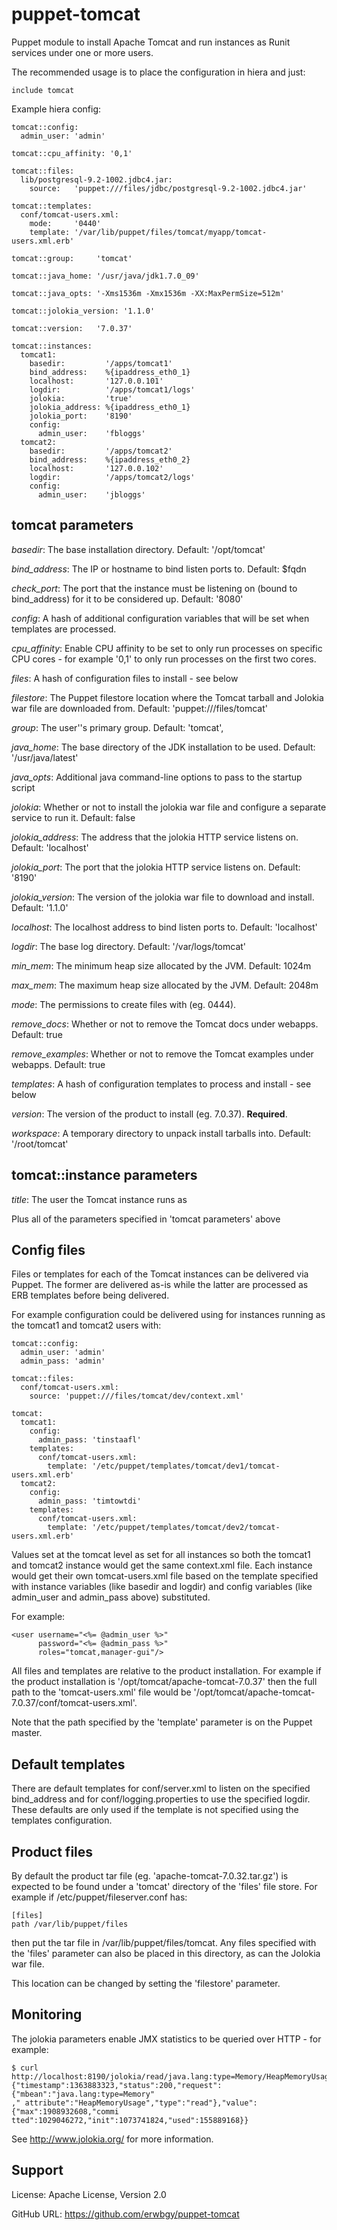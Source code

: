 # puppet-tomcat

Puppet module to install Apache Tomcat and run instances as Runit services
under one or more users.

The recommended usage is to place the configuration in hiera and just:

    include tomcat

Example hiera config:

    tomcat::config:
      admin_user: 'admin'
    
    tomcat::cpu_affinity: '0,1'
    
    tomcat::files:
      lib/postgresql-9.2-1002.jdbc4.jar:
        source:   'puppet:///files/jdbc/postgresql-9.2-1002.jdbc4.jar'
    
    tomcat::templates:
      conf/tomcat-users.xml:
        mode:     '0440'
        template: '/var/lib/puppet/files/tomcat/myapp/tomcat-users.xml.erb'
    
    tomcat::group:     'tomcat'
    
    tomcat::java_home: '/usr/java/jdk1.7.0_09'
    
    tomcat::java_opts: '-Xms1536m -Xmx1536m -XX:MaxPermSize=512m'

    tomcat::jolokia_version: '1.1.0'
    
    tomcat::version:   '7.0.37'
    
    tomcat::instances:
      tomcat1:
        basedir:         '/apps/tomcat1'
        bind_address:    %{ipaddress_eth0_1}
        localhost:       '127.0.0.101'
        logdir:          '/apps/tomcat1/logs'
        jolokia:         'true'
        jolokia_address: %{ipaddress_eth0_1}
        jolokia_port:    '8190'
        config:
          admin_user:    'fbloggs'
      tomcat2:
        basedir:         '/apps/tomcat2'
        bind_address:    %{ipaddress_eth0_2}
        localhost:       '127.0.0.102'
        logdir:          '/apps/tomcat2/logs'
        config:
          admin_user:    'jbloggs'

## tomcat parameters

*basedir*: The base installation directory. Default: '/opt/tomcat'

*bind_address*: The IP or hostname to bind listen ports to. Default: $fqdn

*check_port*: The port that the instance must be listening on (bound to
bind_address) for it to be considered up. Default: '8080'

*config*: A hash of additional configuration variables that will be set when
templates are processed.

*cpu_affinity*: Enable CPU affinity to be set to only run processes on specific
CPU cores - for example '0,1' to only run processes on the first two cores.

*files*: A hash of configuration files to install - see below

*filestore*: The Puppet filestore location where the Tomcat tarball and Jolokia
war file are downloaded from. Default: 'puppet:///files/tomcat'

*group*: The user''s primary group. Default: 'tomcat',

*java_home*: The base directory of the JDK installation to be used. Default:
'/usr/java/latest'

*java_opts*: Additional java command-line options to pass to the startup script

*jolokia*: Whether or not to install the jolokia war file and configure a
separate service to run it. Default: false

*jolokia_address*: The address that the jolokia HTTP service listens on.
Default: 'localhost'

*jolokia_port*: The port that the jolokia HTTP service listens on. Default:
'8190'

*jolokia_version*: The version of the jolokia war file to download and install.
Default: '1.1.0'

*localhost*: The localhost address to bind listen ports to. Default: 'localhost'

*logdir*: The base log directory. Default: '/var/logs/tomcat'

*min_mem*: The minimum heap size allocated by the JVM. Default: 1024m

*max_mem*: The maximum heap size allocated by the JVM. Default: 2048m

*mode*: The permissions to create files with (eg. 0444).

*remove_docs*: Whether or not to remove the Tomcat docs under webapps. Default: true

*remove_examples*: Whether or not to remove the Tomcat examples under webapps. Default: true

*templates*: A hash of configuration templates to process and install - see below

*version*: The version of the product to install (eg. 7.0.37). **Required**.

*workspace*: A temporary directory to unpack install tarballs into. Default:
'/root/tomcat'

## tomcat::instance parameters

*title*: The user the Tomcat instance runs as

Plus all of the parameters specified in 'tomcat parameters' above

## Config files

Files or templates for each of the Tomcat instances can be delivered via
Puppet.  The former are delivered as-is while the latter are processed as ERB
templates before being delivered.

For example configuration could be delivered using for instances running as the
tomcat1 and tomcat2 users with:

    tomcat::config:
      admin_user: 'admin'
      admin_pass: 'admin'

    tomcat::files:
      conf/tomcat-users.xml:
        source: 'puppet:///files/tomcat/dev/context.xml'
      
    tomcat:
      tomcat1:
        config:
          admin_pass: 'tinstaafl'
        templates:
          conf/tomcat-users.xml:
            template: '/etc/puppet/templates/tomcat/dev1/tomcat-users.xml.erb'
      tomcat2:
        config:
          admin_pass: 'timtowtdi'
        templates:
          conf/tomcat-users.xml:
            template: '/etc/puppet/templates/tomcat/dev2/tomcat-users.xml.erb'

Values set at the tomcat level as set for all instances so both the tomcat1 and
tomcat2 instance would get the same context.xml file.  Each instance would get
their own tomcat-users.xml file based on the template specified with instance
variables (like basedir and logdir) and config variables (like admin_user and
admin_pass above) substituted.

For example:

    <user username="<%= @admin_user %>"
          password="<%= @admin_pass %>"
          roles="tomcat,manager-gui"/>

All files and templates are relative to the product installation.  For example
if the product installation is '/opt/tomcat/apache-tomcat-7.0.37' then the full
path to the 'tomcat-users.xml' file would be
'/opt/tomcat/apache-tomcat-7.0.37/conf/tomcat-users.xml'.

Note that the path specified by the 'template' parameter is on the Puppet
master.

## Default templates

There are default templates for conf/server.xml to listen on the specified
bind_address and for conf/logging.properties to use the specified logdir.
These defaults are only used if the template is not specified using the
templates configuration.

## Product files

By default the product tar file (eg. 'apache-tomcat-7.0.32.tar.gz') is expected
to be found under a 'tomcat' directory of the 'files' file store.  For example
if /etc/puppet/fileserver.conf has:

    [files]
    path /var/lib/puppet/files

then put the tar file in /var/lib/puppet/files/tomcat.  Any files specified
with the 'files' parameter can also be placed in this directory, as can the
Jolokia war file.

This location can be changed by setting the 'filestore' parameter.

## Monitoring

The jolokia parameters enable JMX statistics to be queried over HTTP - for example:

    $ curl http://localhost:8190/jolokia/read/java.lang:type=Memory/HeapMemoryUsage
    {"timestamp":1363883323,"status":200,"request":{"mbean":"java.lang:type=Memory"
    ," attribute":"HeapMemoryUsage","type":"read"},"value":{"max":1908932608,"commi
    tted":1029046272,"init":1073741824,"used":155889168}}

See http://www.jolokia.org/ for more information.

## Support

License: Apache License, Version 2.0

GitHub URL: https://github.com/erwbgy/puppet-tomcat
